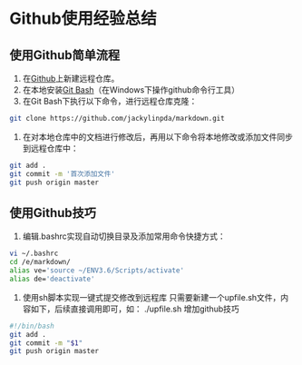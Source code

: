 # Github使用经验总结

## 使用Github简单流程
1. 在[Github](https://github.com)上新建远程仓库。
1. 在本地安装[Git Bash](https://github.com/git-for-windows/git/releases/download/v2.17.0.windows.1/Git-2.17.0-64-bit.exe)（在Windows下操作github命令行工具）
1. 在Git Bash下执行以下命令，进行远程仓库克隆：
```bash
git clone https://github.com/jackylinpda/markdown.git
```
1. 在对本地仓库中的文档进行修改后，再用以下命令将本地修改或添加文件同步到远程仓库中：
```bash
git add .
git commit -m '首次添加文件'
git push origin master
```
## 使用Github技巧



1. 编辑.bashrc实现自动切换目录及添加常用命令快捷方式：
```bash
vi ~/.bashrc
cd /e/markdown/
alias ve='source ~/ENV3.6/Scripts/activate'
alias de='deactivate'
```

1. 使用sh脚本实现一键式提交修改到远程库
只需要新建一个upfile.sh文件，内容如下，后续直接调用即可，如：
./upfile.sh 增加github技巧
```bash
#!/bin/bash
git add .
git commit -m "$1"
git push origin master
```

